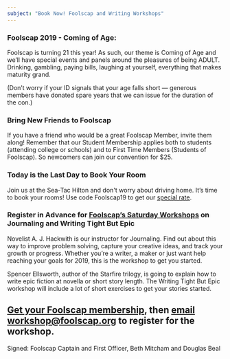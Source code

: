 ```yaml
---
subject: "Book Now! Foolscap and Writing Workshops"
---
```

### Foolscap 2019 - Coming of Age:

Foolscap is turning 21 this year! As such, our theme is Coming of Age
and we’ll have special events and panels around the pleasures of being
ADULT. Drinking, gambling, paying bills, laughing at yourself,
everything that makes maturity grand.

(Don’t worry if your ID signals that your age falls short — generous
members have donated spare years that we can issue for the duration of
the con.)

### Bring New Friends to Foolscap

If you have a friend who would be a great Foolscap Member, invite them along! Remember that our Student Membership applies both to students (attending college or schools) and to First Time Members (Students of Foolscap). So newcomers can join our convention for $25.


### Today is the Last Day to Book Your Room

Join us at the Sea-Tac Hilton and don't worry about driving home. It’s
time to book your rooms! Use code Foolscap19 to get our [special
rate](https://book.passkey.com/go/foolscap2019).


### Register in Advance for [Foolscap’s Saturday Workshops](https://www.foolscap.org/workshops/) on Journaling and Writing Tight But Epic

Novelist A. J. Hackwith is our instructor for Journaling. Find out about this way to improve problem solving, capture your creative ideas, and track your growth or progress. Whether you’re a writer, a maker or just want help reaching your goals for 2019, this is the workshop to get you started.

Spencer Ellsworth, author of the Starfire trilogy, is going to explain how to write epic fiction at novella or short story length. The Writing Tight But Epic workshop will include a lot of short exercises to get your stories started.

[Get your Foolscap membership](https://www.foolscap.org/registration/), then [email workshop@foolscap.org](mailto:workshop@foolscap.org) to register for the workshop.
---

Signed: Foolscap Captain and First Officer, Beth Mitcham and Douglas Beal
